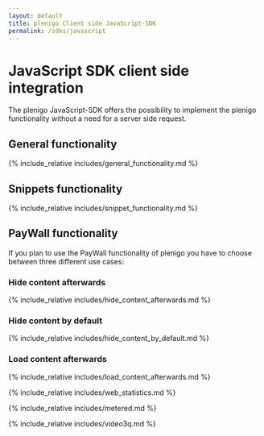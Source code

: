 ```yaml
---
layout: default
title: plenigo Client side JavaScript-SDK
permalink: /sdks/javascript
---
```


# JavaScript SDK client side integration

The plenigo JavaScript-SDK offers the possibility to implement the plenigo functionality without a need for a server side request.
 
## General functionality

{% include_relative includes/general_functionality.md %}

## Snippets functionality

{% include_relative includes/snippet_functionality.md %}

## PayWall functionality

If you plan to use the PayWall functionality of plenigo you have to choose between three different use cases:

### Hide content afterwards

{% include_relative includes/hide_content_afterwards.md %}
   
### Hide content by default

{% include_relative includes/hide_content_by_default.md %}
   
### Load content afterwards
   
{% include_relative includes/load_content_afterwards.md %}


{% include_relative includes/web_statistics.md %}


{% include_relative includes/metered.md %}

{% include_relative includes/video3q.md %}
